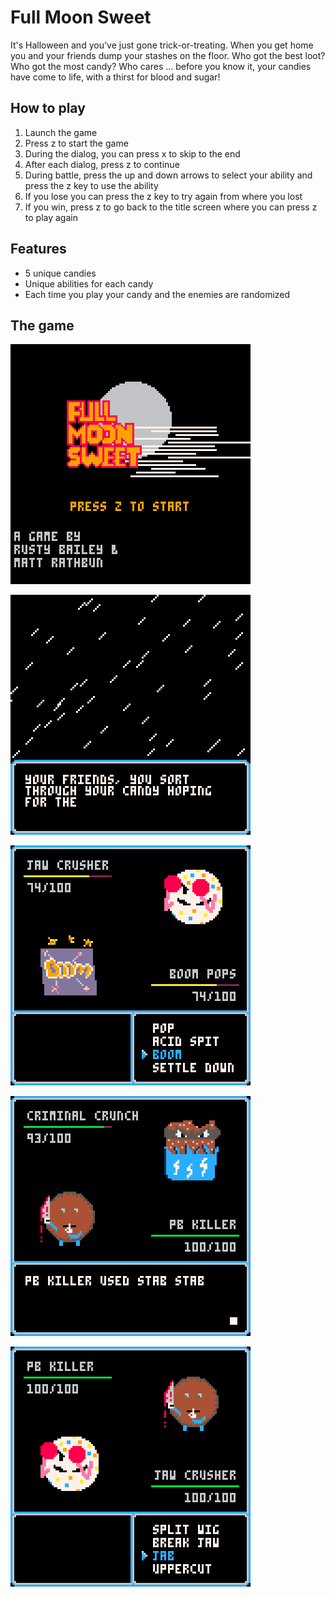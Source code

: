 # Full Moon Sweet
It's Halloween and you've just gone trick-or-treating.  When you get home you and your friends dump your stashes on the floor.  Who got the best loot?  Who got the most candy?  Who cares ... before you know it, your candies have come to life, with a thirst for blood and sugar!

## How to play
1. Launch the game
2. Press z to start the game
3. During the dialog, you can press x to skip to the end
4. After each dialog, press z to continue
5. During battle, press the up and down arrows to select your ability and press the z key to use the ability
6. If you lose you can press the z key to try again from where you lost
7. If you win, press z to go back to the title screen where you can press z to play again

## Features
* 5 unique candies
* Unique abilities for each candy
* Each time you play your candy and the enemies are randomized

## The game
![Title](screens/title.gif)

![Intro](screens/intro.gif)

![Battle 1](screens/battle_1.gif)

![Battle 2](screens/battle_2.gif)

![Battle 3](screens/battle_3.gif)
